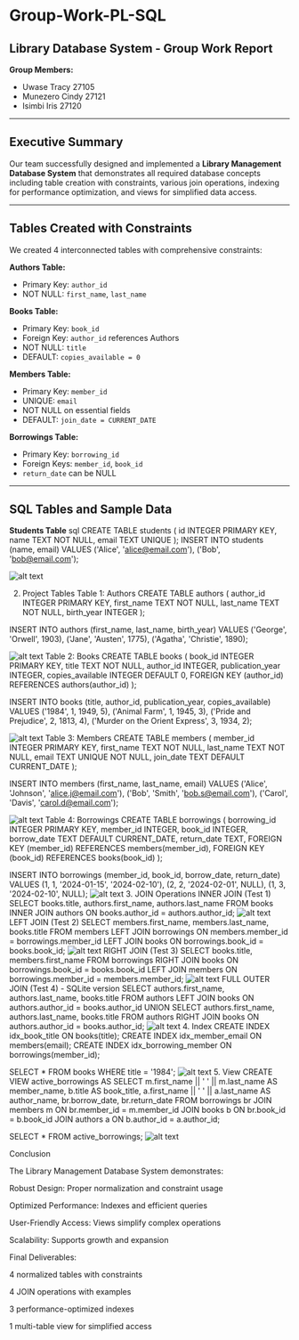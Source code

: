 

# Group-Work-PL-SQL
## Library Database System - Group Work Report

**Group Members:**  
- Uwase Tracy 27105  
- Munezero Cindy 27121  
- Isimbi Iris 27120  

---

## Executive Summary
Our team successfully designed and implemented a **Library Management Database System** that demonstrates all required database concepts including table creation with constraints, various join operations, indexing for performance optimization, and views for simplified data access.

---

## Tables Created with Constraints
We created 4 interconnected tables with comprehensive constraints:

**Authors Table:**  
- Primary Key: `author_id`  
- NOT NULL: `first_name`, `last_name`  

**Books Table:**  
- Primary Key: `book_id`  
- Foreign Key: `author_id` references Authors  
- NOT NULL: `title`  
- DEFAULT: `copies_available = 0`  

**Members Table:**  
- Primary Key: `member_id`  
- UNIQUE: `email`  
- NOT NULL on essential fields  
- DEFAULT: `join_date = CURRENT_DATE`  

**Borrowings Table:**  
- Primary Key: `borrowing_id`  
- Foreign Keys: `member_id`, `book_id`  
- `return_date` can be NULL  

---

## SQL Tables and Sample Data

**Students Table**
sql
CREATE TABLE students (
    id INTEGER PRIMARY KEY,
    name TEXT NOT NULL,
    email TEXT UNIQUE
);
INSERT INTO students (name, email) VALUES 
('Alice', 'alice@email.com'),
('Bob', 'bob@email.com');

![alt text](image.png)

2. Project Tables
Table 1: Authors
CREATE TABLE authors (
    author_id INTEGER PRIMARY KEY,
    first_name TEXT NOT NULL,
    last_name TEXT NOT NULL,
    birth_year INTEGER
);

INSERT INTO authors (first_name, last_name, birth_year) VALUES 
('George', 'Orwell', 1903),
('Jane', 'Austen', 1775),
('Agatha', 'Christie', 1890);

![alt text](image-1.png)
Table 2: Books
CREATE TABLE books (
    book_id INTEGER PRIMARY KEY,
    title TEXT NOT NULL,
    author_id INTEGER,
    publication_year INTEGER,
    copies_available INTEGER DEFAULT 0,
    FOREIGN KEY (author_id) REFERENCES authors(author_id)
);

INSERT INTO books (title, author_id, publication_year, copies_available) VALUES 
('1984', 1, 1949, 5),
('Animal Farm', 1, 1945, 3),
('Pride and Prejudice', 2, 1813, 4),
('Murder on the Orient Express', 3, 1934, 2);

![alt text](image-2.png)
Table 3: Members
CREATE TABLE members (
    member_id INTEGER PRIMARY KEY,
    first_name TEXT NOT NULL,
    last_name TEXT NOT NULL,
    email TEXT UNIQUE NOT NULL,
    join_date TEXT DEFAULT CURRENT_DATE
);

INSERT INTO members (first_name, last_name, email) VALUES 
('Alice', 'Johnson', 'alice.j@email.com'),
('Bob', 'Smith', 'bob.s@email.com'),
('Carol', 'Davis', 'carol.d@email.com');

![alt text](image-3.png)
Table 4: Borrowings
CREATE TABLE borrowings (
    borrowing_id INTEGER PRIMARY KEY,
    member_id INTEGER,
    book_id INTEGER,
    borrow_date TEXT DEFAULT CURRENT_DATE,
    return_date TEXT,
    FOREIGN KEY (member_id) REFERENCES members(member_id),
    FOREIGN KEY (book_id) REFERENCES books(book_id)
);

INSERT INTO borrowings (member_id, book_id, borrow_date, return_date) VALUES 
(1, 1, '2024-01-15', '2024-02-10'),
(2, 2, '2024-02-01', NULL),
(1, 3, '2024-02-10', NULL);
![alt text](image-4.png)
3. JOIN Operations
INNER JOIN (Test 1)
SELECT books.title, authors.first_name, authors.last_name
FROM books
INNER JOIN authors ON books.author_id = authors.author_id;
![alt text](image-5.png)
LEFT JOIN (Test 2)
SELECT members.first_name, members.last_name, books.title
FROM members
LEFT JOIN borrowings ON members.member_id = borrowings.member_id
LEFT JOIN books ON borrowings.book_id = books.book_id;
![alt text](image-6.png)
RIGHT JOIN (Test 3)
SELECT books.title, members.first_name
FROM borrowings
RIGHT JOIN books ON borrowings.book_id = books.book_id
LEFT JOIN members ON borrowings.member_id = members.member_id;
![alt text](image-7.png)
FULL OUTER JOIN (Test 4) - SQLite version
SELECT authors.first_name, authors.last_name, books.title
FROM authors
LEFT JOIN books ON authors.author_id = books.author_id
UNION
SELECT authors.first_name, authors.last_name, books.title
FROM authors
RIGHT JOIN books ON authors.author_id = books.author_id;
![alt text](image-8.png)
4. Index
CREATE INDEX idx_book_title ON books(title);
CREATE INDEX idx_member_email ON members(email);
CREATE INDEX idx_borrowing_member ON borrowings(member_id);

SELECT * FROM books WHERE title = '1984';
![alt text](image-9.png)
5. View
CREATE VIEW active_borrowings AS
SELECT 
    m.first_name || ' ' || m.last_name AS member_name,
    b.title AS book_title,
    a.first_name || ' ' || a.last_name AS author_name,
    br.borrow_date,
    br.return_date
FROM borrowings br
JOIN members m ON br.member_id = m.member_id
JOIN books b ON br.book_id = b.book_id
JOIN authors a ON b.author_id = a.author_id;

SELECT * FROM active_borrowings;
![alt text](image-10.png)

Conclusion

The Library Management Database System demonstrates:

Robust Design: Proper normalization and constraint usage

Optimized Performance: Indexes and efficient queries

User-Friendly Access: Views simplify complex operations

Scalability: Supports growth and expansion

Final Deliverables:

4 normalized tables with constraints

4 JOIN operations with examples

3 performance-optimized indexes

1 multi-table view for simplified access





